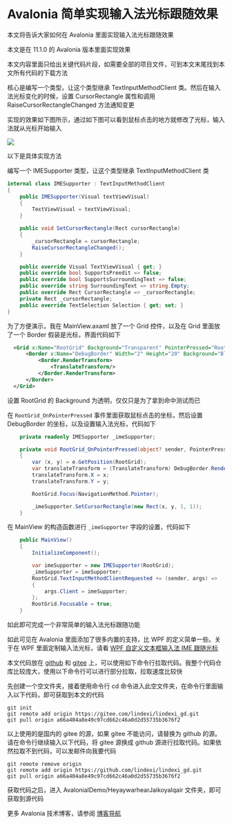 # Avalonia 简单实现输入法光标跟随效果

本文将告诉大家如何在 Avalonia 里面实现输入法光标跟随效果

<!--more-->
<!-- CreateTime:2025/01/14 08:56:29 -->

<!-- 发布 -->
<!-- 博客 -->

本文是在 11.1.0 的 Avalonia 版本里面实现效果

本文内容里面只给出关键代码片段，如需要全部的项目文件，可到本文末尾找到本文所有代码的下载方法

核心是编写一个类型，让这个类型继承 TextInputMethodClient 类。然后在输入法光标变化的时候，设置 CursorRectangle 属性和调用 RaiseCursorRectangleChanged 方法通知变更

实现的效果如下图所示，通过如下图可以看到鼠标点击的地方就修改了光标，输入法就从光标开始输入

<!-- ![](image/Avalonia 简单实现输入法光标跟随效果/Avalonia 简单实现输入法光标跟随效果0.gif) -->
![](http://cdn.lindexi.site/lindexi%2FAvalonia%2520%25E7%25AE%2580%25E5%258D%2595%25E5%25AE%259E%25E7%258E%25B0%25E8%25BE%2593%25E5%2585%25A5%25E6%25B3%2595%25E5%2585%2589%25E6%25A0%2587%25E8%25B7%259F%25E9%259A%258F%25E6%2595%2588%25E6%259E%259C0.gif)

以下是具体实现方法

编写一个 IMESupporter 类型，让这个类型继承 TextInputMethodClient 类

```csharp
internal class IMESupporter : TextInputMethodClient
{
    public IMESupporter(Visual textViewVisual)
    {
        TextViewVisual = textViewVisual;
    }

    public void SetCursorRectangle(Rect cursorRectangle)
    {
        _cursorRectangle = cursorRectangle;
        RaiseCursorRectangleChanged();
    }

    public override Visual TextViewVisual { get; }
    public override bool SupportsPreedit => false;
    public override bool SupportsSurroundingText => false;
    public override string SurroundingText => string.Empty;
    public override Rect CursorRectangle => _cursorRectangle;
    private Rect _cursorRectangle;
    public override TextSelection Selection { get; set; }
}
```

为了方便演示，我在 MainView.axaml 放了一个 Grid 控件，以及在 Grid 里面放了一个 Border 假装是光标，界面代码如下

```xml
  <Grid x:Name="RootGrid" Background="Transparent" PointerPressed="RootGrid_OnPointerPressed">
      <Border x:Name="DebugBorder" Width="2" Height="20" Background="Black" HorizontalAlignment="Left" VerticalAlignment="Top">
          <Border.RenderTransform>
              <TranslateTransform/>
          </Border.RenderTransform>
      </Border>
  </Grid>
```

设置 RootGrid 的 Background 为透明，仅仅只是为了拿到命中测试而已

在 `RootGrid_OnPointerPressed` 事件里面获取鼠标点击的坐标，然后设置 DebugBorder 的坐标，以及设置输入法光标，代码如下

```csharp
    private readonly IMESupporter _imeSupporter;

    private void RootGrid_OnPointerPressed(object? sender, PointerPressedEventArgs e)
    {
        var (x, y) = e.GetPosition(RootGrid);
        var translateTransform = (TranslateTransform) DebugBorder.RenderTransform!;
        translateTransform.X = x;
        translateTransform.Y = y;

        RootGrid.Focus(NavigationMethod.Pointer);

        _imeSupporter.SetCursorRectangle(new Rect(x, y, 1, 1));
    }
```

在 MainView 的构造函数进行 `_imeSupporter` 字段的设置，代码如下

```csharp
    public MainView()
    {
        InitializeComponent();

        var imeSupporter = new IMESupporter(RootGrid);
        _imeSupporter = imeSupporter;
        RootGrid.TextInputMethodClientRequested += (sender, args) =>
        {
            args.Client = imeSupporter;
        };
        RootGrid.Focusable = true;
    }
```

如此即可完成一个非常简单的输入法光标跟随功能

如此可见在 Avalonia 里面添加了很多内置的支持，比 WPF 的定义简单一些。关于在 WPF 里面定制输入法光标，请看 [WPF 自定义文本框输入法 IME 跟随光标](https://blog.lindexi.com/post/WPF-%E8%87%AA%E5%AE%9A%E4%B9%89%E6%96%87%E6%9C%AC%E6%A1%86%E8%BE%93%E5%85%A5%E6%B3%95-IME-%E8%B7%9F%E9%9A%8F%E5%85%89%E6%A0%87.html )

本文代码放在 [github](https://github.com/lindexi/lindexi_gd/tree/a66a404a8e49c97cd662c46a0d2d55735b3676f2/AvaloniaIDemo/HeyaywarhearJaikoyalqair) 和 [gitee](https://gitee.com/lindexi/lindexi_gd/tree/a66a404a8e49c97cd662c46a0d2d55735b3676f2/AvaloniaIDemo/HeyaywarhearJaikoyalqair) 上，可以使用如下命令行拉取代码。我整个代码仓库比较庞大，使用以下命令行可以进行部分拉取，拉取速度比较快

先创建一个空文件夹，接着使用命令行 cd 命令进入此空文件夹，在命令行里面输入以下代码，即可获取到本文的代码

```
git init
git remote add origin https://gitee.com/lindexi/lindexi_gd.git
git pull origin a66a404a8e49c97cd662c46a0d2d55735b3676f2
```

以上使用的是国内的 gitee 的源，如果 gitee 不能访问，请替换为 github 的源。请在命令行继续输入以下代码，将 gitee 源换成 github 源进行拉取代码。如果依然拉取不到代码，可以发邮件向我要代码

```
git remote remove origin
git remote add origin https://github.com/lindexi/lindexi_gd.git
git pull origin a66a404a8e49c97cd662c46a0d2d55735b3676f2
```

获取代码之后，进入 AvaloniaIDemo/HeyaywarhearJaikoyalqair 文件夹，即可获取到源代码

更多 Avalonia 技术博客，请参阅 [博客导航](https://blog.lindexi.com/post/%E5%8D%9A%E5%AE%A2%E5%AF%BC%E8%88%AA.html )